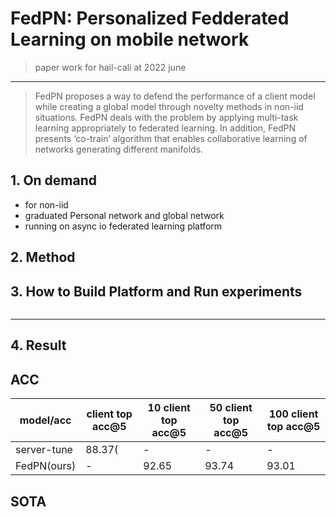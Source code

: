 # FedPN: Personalized Fedderated Learning on mobile network

> paper work for hail-cali at 2022 june
----

>FedPN proposes a way to defend the performance of a client model while creating a global model through novelty methods in non-iid situations. FedPN deals with the problem by applying multi-task learning appropriately to federated learning. In addition, FedPN presents ‘co-train’ algorithm that enables collaborative learning of networks generating different manifolds.
> 
> 
## 1. On demand
- for non-iid
- graduated Personal network and global network
- running on async io federated learning platform


## 2. Method


## 3. How to Build Platform and Run experiments

```shell

```




------------

## 4. Result
## ACC

| model/acc   | client top acc@5 | 10 client top acc@5 | 50 client top acc@5 | 100 client top acc@5 |
|-------------|------------------|---------------------|---------------------|----------------------|
| server-tune | 88.37(           | -                   | -                   | -                    |
| FedPN(ours) | -                | 92.65               | 93.74               | 93.01                |


## SOTA
 